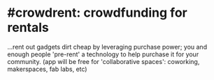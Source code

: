 # #crowdrent: crowdfunding for rentals 
 ...rent out gadgets dirt cheap by leveraging purchase power; you and enough people 'pre-rent' a technology to help purchase it for your community. (app will be free for 'collaborative spaces': coworking, makerspaces, fab labs, etc)
